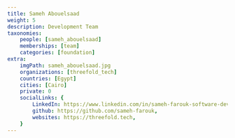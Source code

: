 ```yaml
---
title: Sameh Abouelsaad
weight: 5
description: Development Team
taxonomies:
    people: [sameh_abouelsaad]
    memberships: [team]
    categories: [foundation]
extra:
    imgPath: sameh_abouelsaad.jpg
    organizations: [threefold_tech]
    countries: [Egypt]
    cities: [Cairo]
    private: 0
    socialLinks: {
        LinkedIn: https://www.linkedin.com/in/sameh-farouk-software-developer/,
        github: https://github.com/sameh-farouk,
        websites: https://threefold.tech,
    }
---
```


<!--

Sameh is a passionate software engineer with a talent for problem-solving and an unwavering commitment to quality. Specializing in Python, Golang, and web technologies to build reliable systems that scale. Former experienced educator with a mission to promote knowledge.

--!>